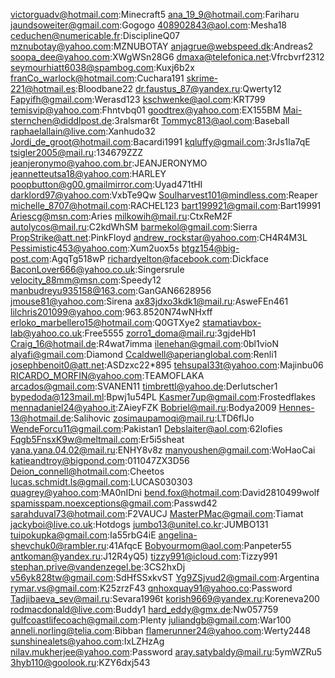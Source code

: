 victorguadv@hotmail.com:Minecraft5
ana_19_9@hotmail.com:Fariharu
jaundsoweiter@gmail.com:Gogogo
408902843@aol.com:Mesha18
ceduchen@numericable.fr:DisciplineQ07
mznubotay@yahoo.com:MZNUBOTAY
anjagrue@webspeed.dk:Andreas2
soopa_dee@yahoo.com:XWgWSn28G6
dmaxa@telefonica.net:Vfrcbvrf2312
seymourhiatt6038@spambog.com:Kuxj6b2x
franCo_warlock@hotmail.com:Cuchara191
skrime-221@hotmail.es:Bloodbane22
dr.faustus_87@yandex.ru:Qwerty12
Fapyifh@gmail.com:Werasd123
kschwenke@aol.com:KRT799
temisvip@yahoo.com:Fhntvbq01
goodtrex@yahoo.com:EX155BM
Mai-sternchen@diddlpost.de:3ralsmar6t
Tommyc813@aol.com:Baseball
raphaelallain@live.com:Xanhudo32
Jordi_de_groot@hotmail.com:Bacardi1991
kqluffy@gmail.com:3rJs1la7qE
tsigler2005@mail.ru:134679ZZZ
jeanjeronymo@yahoo.com.br:JEANJERONYMO
jeannetteutsa18@yahoo.com:HARLEY
poopbutton@g00.gmailmirror.com:Uyad471tHI
darklord97@yahoo.com:VxbTe9Qw
Soulharvest101@mindless.com:Reaper
michelle_8707@hotmail.com:RACHEL123
bart199921@gmail.com:Bart19991
Ariescg@msn.com:Aries
milkowih@mail.ru:CtxReM2F
autolycos@mail.ru:C2kdWhSM
barmekol@gmail.com:Sierra
PropStrike@att.net:PinkFloyd
andrew_rockstar@yahoo.com:CH4R4M3L
Pessimistic453@yahoo.com:Xum2uox5s
btgz154@big-post.com:AgqTg518wP
richardyelton@facebook.com:Dickface
BaconLover666@yahoo.co.uk:Singersrule
velocity_88mm@msn.com:Speedy12
manbudreyu935158@163.com:GanGAN6628956
jmouse81@yahoo.com:Sirena
ax83jdxo3kdk1@mail.ru:AsweFEn461
lilchris201099@yahoo.com:963.8520N74wNHxff
erloko_marbellero15@hotmail.com:Q0GTXye2
stamatiavbox-lab@yahoo.co.uk:Free5555
zorro1_doma@mail.ru:3gjdeHb1
Craig_16@hotmail.de:R4wat7imma
ilenehan@gmail.com:0bl1vioN
alyafi@gmail.com:Diamond
Ccaldwell@aperianglobal.com:Renli1
josephbenoit0@att.net:ASDzxc22*895
tehsupal33t@yahoo.com:Majinbu06
RICARDO_MORFIN@yahoo.com:TEAMOFLAKA
arcados@gmail.com:SVANEN11
timbrettl@yahoo.de:Derlutscher1
bypedoda@123mail.ml:Bpwj1u54PL
Kasmer7up@gmail.com:Frostedflakes
mennadaniel24@yahoo.it:ZAieyFZK
Bobriel@mail.ru:Bodya2009
Hennes-13@hotmail.de:Salihovic
zosimaupamoqi@mail.ru:LTD6flJo
WendeForcu11@gmail.com:Pakistan1
Debslaiter@aol.com:62lofies
Fqgb5FnsxK9w@meltmail.com:Er5i5sheat
yana.yana.04.02@mail.ru:ENHY8v8z
manyoushen@gmail.com:WoHaoCai
katieandtroy@bigpond.com:011047ZX3D56
Deion_connell@hotmail.com:Cheetos
lucas.schmidt.ls@gmail.com:LUCAS030303
quagrey@yahoo.com:MA0nIDni
bend.fox@hotmail.com:David2810499wolf
spamisspam.noexceptions@gmail.com:Passwd42
sarahduval73@hotmail.com:F2VAUCJ
MasterPMac@gmail.com:Tiamat
jackyboi@live.co.uk:Hotdogs
jumbo13@unitel.co.kr:JUMBO131
tuipokupka@gmail.com:Ia55rbG4iE
angelina-shevchuk0@rambler.ru:41AfqcE
Bobyourmom@aol.com:Panpeter55
antkoman@yandex.ru:J12R4yQ5)
tizzy991@icloud.com:Tizzy991
stephan.prive@vandenzegel.be:3CS2hxDj
v56yk828tw@gmail.com:SdHfSSxkvST
Yg9ZSjvud2@gmail.com:Argentina
rymar.vs@gmail.com:K25zrzF43
qnhoxquay91@yahoo.co:Password
Tadjibaeva_sev@mail.ru:Sevara1996t
korish9669@yandex.ru:Koreneva200
rodmacdonald@live.com:Buddy1
hard_eddy@gmx.de:Nw057759
gulfcoastlifecoach@gmail.com:Plenty
juliandgb@gmail.com:War100
anneli.norling@telia.com:Bibban
flamerunner24@yahoo.com:Werty2448
sunshinealets@yahoo.com:IxLZHzAg
nilav.mukherjee@yahoo.com:Password
aray.satybaldy@mail.ru:5ymWZRu5
3hyb110@goolook.ru:KZY6dxj543
